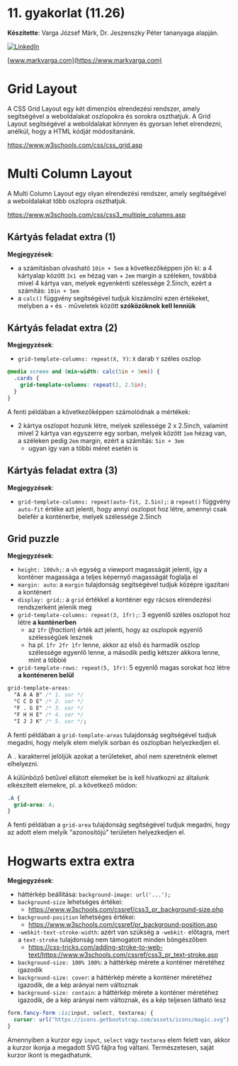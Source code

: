 # 11. gyakorlat (11.26)

**Készítette**: Varga József Márk, Dr. Jeszenszky Péter tananyaga alapján.

[![LinkedIn](https://img.shields.io/badge/LinkedIn-0077B5?style=for-the-badge&logo=linkedin&logoColor=white)](https://www.linkedin.com/in/markvarga21/)

[www.markvarga.com](https://www.markvarga.com)

# Grid Layout

A CSS Grid Layout egy két dimenziós elrendezési rendszer, amely segítségével a weboldalakat oszlopokra és sorokra oszthatjuk. A Grid Layout segítségével a weboldalakat könnyen és gyorsan lehet elrendezni, anélkül, hogy a HTML kódját módosítanánk.

https://www.w3schools.com/css/css_grid.asp

# Multi Column Layout

A Multi Column Layout egy olyan elrendezési rendszer, amely segítségével a weboldalakat több oszlopra oszthatjuk.

https://www.w3schools.com/css/css3_multiple_columns.asp

## Kártyás feladat extra (1)

**Megjegyzések**:

- a számításban olvasható `10in + 5em` a következőképpen jön ki: a 4 kártyalap között `3x1 em` hézag van + `2em` margin a széleken, továbbá mivel 4 kártya van, melyek egyenkénti szélessége 2.5inch, ezért a számítás: `10in + 5em`
- a `calc()` függvény segítségével tudjuk kiszámolni ezen értékeket, melyben a `+` és `-` műveletek között **szóközöknek kell lenniük**

## Kártyás feladat extra (2)

**Megjegyzések**:

- `grid-template-columns: repeat(X, Y)`: `X` darab `Y` széles oszlop

```css
@media screen and (min-width: calc(5in + 3em)) {
  .cards {
    grid-template-columns: repeat(2, 2.5in);
  }
}
```

A fenti példában a következőképpen számolódnak a mértékek:

- 2 kártya oszlopot hozunk létre, melyek szélessége 2 x 2.5inch, valamint mivel 2 kártya van egyszerre egy sorban, melyek között `1em` hézag van, a széleken pedig `2em` margin, ezért a számítás: `5in + 3em`
  - ugyan így van a többi méret esetén is

## Kártyás feladat extra (3)

**Megjegyzések**:

- `grid-template-columns: repeat(auto-fit, 2.5in);`: a `repeat()` függvény `auto-fit` értéke azt jelenti, hogy annyi oszlopot hoz létre, amennyi csak belefér a konténerbe, melyek szélessége 2.5inch

## Grid puzzle

**Megjegyzések**:

- `height: 100vh;`: a `vh` egység a viewport magasságát jelenti, így a konténer magassága a teljes képernyő magasságát foglalja el
- `margin: auto`: a `margin` tulajdonság segítségével tudjuk középre igazítani a konténert
- `display: grid;`: a `grid` értékkel a konténer egy rácsos elrendezési rendszerként jelenik meg
- `grid-template-columns: repeat(3, 1fr);`: 3 egyenlő széles oszlopot hoz létre **a konténerben**
  - az `1fr` (_fraction_) érték azt jelenti, hogy az oszlopok egyenlő szélességűek lesznek
  - ha pl. `1fr 2fr 1fr` lenne, akkor az első és harmadik oszlop szélessége egyenlő lenne, a második pedig kétszer akkora lenne, mint a többié
- `grid-template-rows: repeat(5, 1fr)`: 5 egyenlő magas sorokat hoz létre **a konténeren belül**

```css
grid-template-areas:
  "A A A B" /* 1. sor */
  "C C D E" /* 2. sor */
  "F . G E" /* 3. sor */
  "F H H E" /* 4. sor */
  "I J J K" /* 5. sor */;
```

A fenti példában a `grid-template-areas` tulajdonság segítségével tudjuk megadni, hogy melyik elem melyik sorban és oszlopban helyezkedjen el.

A `.` karakterrel jelöljük azokat a területeket, ahol nem szeretnénk elemet elhelyezni.

A külünböző betűvel ellátott elemeket be is kell hivatkozni az általunk elkészített elemekre, pl. a következő módon:

```css
.A {
  grid-area: A;
}
```

A fenti példában a `grid-area` tulajdonság segítségével tudjuk megadni, hogy az adott elem melyik "azonosítójú" területen helyezkedjen el.

# Hogwarts extra extra

**Megjegyzések**:

- háttérkép beállítása: `background-image: url('...');`
- `background-size` lehetséges értékei:
  - https://www.w3schools.com/cssref/css3_pr_background-size.php
- `background-position` lehetséges értékei:
  - https://www.w3schools.com/cssref/pr_background-position.asp
- `-webkit-text-stroke-width`: azért van szükség a `-webkit-` előtagra, mert a `text-stroke` tulajdonság nem támogatott minden böngészőben
  - https://css-tricks.com/adding-stroke-to-web-text/https://www.w3schools.com/cssref/css3_pr_text-stroke.asp
- `background-size: 100% 100%`: a háttérkép mérete a konténer méretéhez igazodik
- `background-size: cover`: a háttérkép mérete a konténer méretéhez igazodik, de a kép arányai nem változnak
- `background-size: contain`: a háttérkép mérete a konténer méretéhez igazodik, de a kép arányai nem változnak, és a kép teljesen látható lesz

```css
form.fancy-form :is(input, select, textarea) {
  cursor: url("https://icons.getbootstrap.com/assets/icons/magic.svg"), default;
}
```

Amennyiben a kurzor egy `input`, `select` vagy `textarea` elem felett van, akkor a kurzor ikonja a megadott SVG fájlra fog váltani. Természetesen, saját kurzor ikont is megadhatunk.
